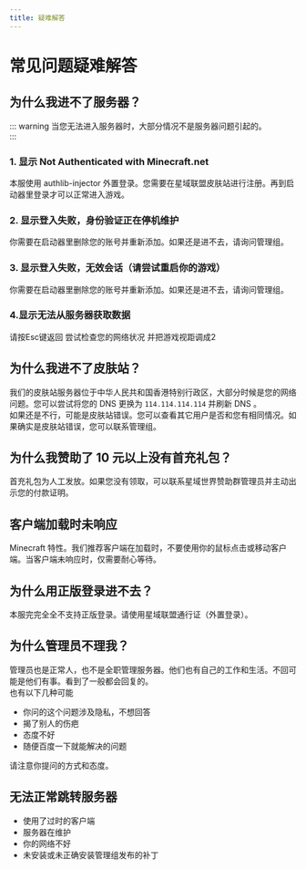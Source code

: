 ```yaml
---
title: 疑难解答
---
```

# 常见问题疑难解答

## 为什么我进不了服务器？
::: warning 
当您无法进入服务器时，大部分情况不是服务器问题引起的。  
:::
### 1. 显示 Not Authenticated with Minecraft.net
本服使用 authlib-injector 外置登录。您需要在星域联盟皮肤站进行注册。再到启动器里登录才可以正常进入游戏。

### 2. 显示登入失败，身份验证正在停机维护
你需要在启动器里删除您的账号并重新添加。如果还是进不去，请询问管理组。

### 3. 显示登入失败，无效会话（请尝试重启你的游戏）

你需要在启动器里删除您的账号并重新添加。如果还是进不去，请询问管理组。

### 4.显示无法从服务器获取数据

请按Esc键返回 尝试检查您的网络状况 并把游戏视距调成2

## 为什么我进不了皮肤站？

我们的皮肤站服务器位于中华人民共和国香港特别行政区，大部分时候是您的网络问题。您可以尝试将您的 DNS 更换为 ``` 114.114.114.114 ``` 并刷新 DNS 。  
如果还是不行，可能是皮肤站错误。您可以查看其它用户是否和您有相同情况。如果确实是皮肤站错误，您可以联系管理组。  

## 为什么我赞助了 10 元以上没有首充礼包？

首充礼包为人工发放。如果您没有领取，可以联系星域世界赞助群管理员并主动出示您的付款证明。

## 客户端加载时未响应

Minecraft 特性。我们推荐客户端在加载时，不要使用你的鼠标点击或移动客户端。当客户端未响应时，仅需要耐心等待。

## 为什么用正版登录进不去？

本服完完全全不支持正版登录。请使用星域联盟通行证（外置登录）。

## 为什么管理员不理我？

管理员也是正常人，也不是全职管理服务器。他们也有自己的工作和生活。不回可能是他们有事。看到了一般都会回复的。  
也有以下几种可能  
- 你问的这个问题涉及隐私，不想回答
- 揭了别人的伤疤
- 态度不好
- 随便百度一下就能解决的问题

请注意你提问的方式和态度。

## 无法正常跳转服务器

- 使用了过时的客户端
- 服务器在维护
- 你的网络不好
- 未安装或未正确安装管理组发布的补丁
